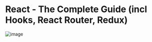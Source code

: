 # React - The Complete Guide (incl Hooks, React Router, Redux)

![image](https://github.com/MucahidDeveloper/Kalbonyan-Elmarsos/assets/127043807/2874cdeb-16ac-4430-906f-3f5e86b26495)
